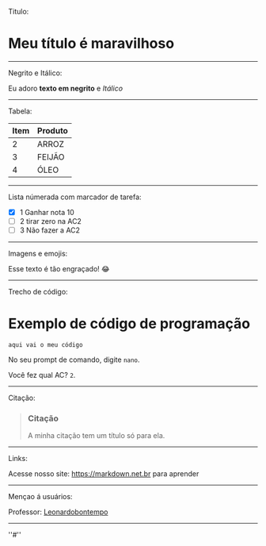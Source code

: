 
Titulo:
# Meu título é maravilhoso

------------------------------



Negrito e Itálico:

Eu adoro **texto em negrito** e _Itálico_


-------------------------------

Tabela:

| Item        | Produto  |
| ----------- | ----------- |
| 2           | ARROZ    |
| 3           | FEIJÃO
| 4          | ÓLEO      | 

------------------------------

Lista númerada com marcador de tarefa:

-  [x] 1 Ganhar nota 10
-  [ ] 2 tirar zero na AC2
-  [ ] 3 Não fazer a AC2

------------------------------


Imagens e emojis:

Esse texto é tão engraçado! :joy:

------------------------------
Trecho de código:

# Exemplo de código de programação 
```` aqui vai o meu código ````

No seu prompt de comando, digite `nano`.

Você fez qual AC?  `2`.

------------------------------



Citação:

> ### Citação ###
> A minha citação tem um título só para ela.


----------------------------------------



Links:

Acesse nosso site: https://markdown.net.br para aprender


------------------------------

Mençao á usuários:


Professor: [Leonardobontempo](https://github.com/leonardobontempo)

------------------------------

''#''

